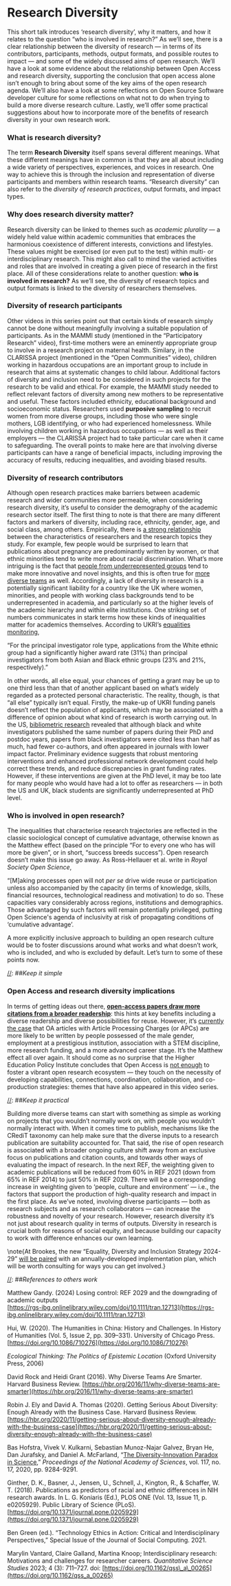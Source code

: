 # Research Diversity

[//]: ##*Outline*

This short talk introduces ‘research diversity’, why it matters, and how it relates to the question “who is involved in research?” As we’ll see, there is a clear relationship between the diversity of research — in terms of its contributors, participants, methods, output formats, and possible routes to impact — and some of the widely discussed aims of open research.  We’ll have a look at some evidence about the relationship between Open Access and research diversity, supporting the conclusion that open access alone isn’t enough to bring about some of the key aims of the open research agenda. We’ll also have a look at some reflections on Open Source Software developer culture for some reflections on what not to do when trying to build a more diverse research culture.  Lastly, we’ll offer some practical suggestions about how to incorporate more of the benefits of research diversity in your own research work.

[//]: ##*Introduction*

### **What is research diversity?**

The term **Research Diversity** itself spans several different meanings. What these different meanings have in common is that they are all about including a wide variety of perspectives, experiences, and voices in research.  One way to achieve this is through the inclusion and representation of diverse participants and members within research teams. “Research diversity” can also refer to the *diversity of research practices*, output formats, and impact types.

### **Why does research diversity matter?**

Research diversity can be linked to themes such as *academic plurality* — a widely held value within academic communities that embraces the harmonious coexistence of different interests, convictions and lifestyles.  These values might be exercised (or even put to the test) within multi- or interdisciplinary research.  This might also call to mind the varied activities and roles that are involved in creating a given piece of research in the first place. All of these considerations relate to another question: **who is involved in research?**  As we’ll see, the diversity of research topics and output formats is linked to the diversity of researchers themselves. 

[//]: ##*Flow*

### **Diversity of research participants**

Other videos in this series point out that certain kinds of research simply cannot be done without meaningfully involving a suitable population of participants.  As in the MAMMI study (mentioned in the “Participatory Research” video), first-time mothers were an eminently appropriate group to involve in a research project on maternal health.  Similary, in the CLARISSA project (mentioned in the “Open Communities” video), children working in hazardous occupations are an important group to include in research that aims at systematic changes to child labour.  Additional factors of diversity and inclusion need to be considered in such projects for the research to be valid and ethical.  For example, the MAMMI study needed to reflect relevant factors of diversity among new mothers to be representative and useful.  These factors included ethnicity, educational background and socioeconomic status. Researchers used **purposive sampling** to recruit women from more diverse groups, including those who were single mothers, LGB identifying, or who had experienced homelessness.  While involving children working in hazardous occupations — as well as their employers — the CLARISSA project had to take particular care when it came to safeguarding.   The overall points to make here are that involving diverse participants can have a range of beneficial impacts, including improving the accuracy of results, reducing inequalities, and avoiding biased results.

### **Diversity of research contributors**

Although open research practices make barriers between academic research and wider communities more permeable, when considering research diversity, it’s useful to consider the demography of the academic research sector itself. The first thing to note is that there are many different factors and markers of diversity, including race, ethnicity, gender, age, and social class, among others.  Empirically, there is [a strong relationship](https://www.pnas.org/doi/10.1073/pnas.2113067119) between the characteristics of researchers and the research topics they study.  For example, few people would be surprised to learn that publications about pregnancy are predominantly written by women, or that ethnic minorities tend to write more about racial discrimination. What’s more intriguing is the fact that [people from underrepresented groups](https://www.pnas.org/doi/10.1073/pnas.1915378117#sec-3) tend to make more innovative and novel insights, and this is often true for [more diverse teams](https://www.pnas.org/doi/10.1073/pnas.2200841119) as well.  Accordingly, a lack of diversity in research is a potentially significant liability for a country like the UK where women, minorities, and people with working class backgrounds tend to be underrepresented in academia, and particularly so at the higher levels of the academic hierarchy and within elite institutions. One striking set of numbers communicates in stark terms how these kinds of inequalities matter for academics themselves.  According to UKRI’s [equalities monitoring](https://www.ukri.org/publications/ukri-equalities-monitoring/ukri-equalities-monitoring-2021-to-2022/),

“For the principal investigator role type, applications from the White ethnic group had a significantly higher award rate (31%) than principal investigators from both Asian and Black ethnic groups (23% and 21%, respectively).”

In other words, all else equal, your chances of getting a grant may be up to one third less than that of another applicant based on what’s widely regarded as a protected personal characteristic.  The reality, though, is that “all else” typically isn’t equal.  Firstly, the make-up of UKRI funding panels doesn’t reflect the population of applicants, which may be associated with a difference of opinion about what kind of research is worth carrying out. In the US, [bibliometric research](https://journals.plos.org/plosone/article?id=10.1371/journal.pone.0205929) revealed that although black and white investigators published the same number of papers during their PhD and postdoc years, papers from black investigators were cited less than half as much, had fewer co-authors, and often appeared in journals with lower impact factor.  Preliminary evidence suggests that robust mentoring interventions and enhanced professional network development could help correct these trends, and reduce discrepancies in grant funding rates. However, if these interventions are given at the PhD level, it may be too late for many people who would have had a lot to offer as researchers — in both the US and UK, black students are significantly underrepresented at PhD level.

### **Who is involved in open research?**

The inequalities that characterise research trajectories are reflected in the classic sociological concept of cumulative advantage, otherwise known as the Matthew effect (based on the principle “For to every one who has will more be given”, or in short, “success breeds success”).  Open research doesn’t make this issue go away.  As Ross-Hellauer et al. write in *Royal Society Open Science*,

“\[M\]aking processes open will not *per se* drive wide reuse or participation unless also accompanied by the capacity (in terms of knowledge, skills, financial resources, technological readiness and motivation) to do so. These capacities vary considerably across regions, institutions and demographics. Those advantaged by such factors will remain potentially privileged, putting Open Science's agenda of inclusivity at risk of propagating conditions of ‘cumulative advantage’.

A more explicitly inclusive approach to building an open research culture would be to foster discussions around what works and what doesn’t work, who is included, and who is excluded by default. Let’s turn to some of these points now.

[//]: ##*Keep it simple*

### **Open Access and research diversity implications**

In terms of getting ideas out there, [**open-access papers draw more citations from a broader readership**](https://www.science.org/content/article/open-access-papers-draw-more-citations-broader-readership): this hints at key benefits including a diverse readership and diverse possibilities for reuse.  However, it’s [currently the case](https://direct.mit.edu/qss/article/1/4/1429/96127/Who-s-writing-open-access-OA-articles) that OA articles with Article Processing Charges (or APCs) are more likely to be written by people possessed of the male gender, employment at a prestigious institution, association with a STEM discipline, more research funding, and a more advanced career stage.  It’s the Matthew effect all over again. It should come as no surprise that the Higher Education Policy Institute concludes that Open Access is [not enough](https://www.hepi.ac.uk/2022/12/15/why-open-access-is-not-enough-spreading-the-benefits-of-research/) to foster a vibrant open research ecosystem — they touch on the necessity of developing capabilities, connections, coordination, collaboration, and co-production strategies: themes that have also appeared in this video series. 

[//]: ##*Keep it practical*

Building more diverse teams can start with something as simple as working on projects that you wouldn’t normally work on, with people you wouldn’t normally interact with.  When it comes time to publish, mechanisms like the CRediT taxonomy can help make sure that the diverse inputs to a research publication are suitability accounted for.   That said, the rise of open research is associated with a broader ongoing culture shift away from an exclusive focus on publications and citation counts, and towards other ways of evaluating the impact of research. In the next REF, the weighting given to academic publications will be reduced from 60% in REF 2021 (down from 65% in REF 2014\) to just 50% in REF 2029\.  There will be a corresponding increase in weighting given to ‘people, culture and environment’ — i.e., the factors that support the production of high-quality research and impact in the first place.  As we’ve noted, involving diverse participants — both as research subjects and as research collaborators — can increase the robustness and novelty of your research.   However, research diversity it’s not just about research quality in terms of outputs.  Diversity in research is crucial both for reasons of social equity, and because building our capacity to work with difference enhances our own learning.

\note{At Brookes,  the new “Equality, Diversity and Inclusion Strategy 2024-29” [will be paired](https://www.brookes.ac.uk/staff/people/related-strategies/equality-diversity-and-inclusion-strategy) with an annually-developed implementation plan, which will be worth consulting for ways you can get involved.}

[//]: ##*References to others work*

Matthew Gandy.  (2024) Losing control: REF 2029 and the downgrading of academic outputs  
[https://rgs-ibg.onlinelibrary.wiley.com/doi/10.1111/tran.12713](https://rgs-ibg.onlinelibrary.wiley.com/doi/10.1111/tran.12713) 

Hui, W. (2020). The Humanities in China: History and Challenges. In History of Humanities (Vol. 5, Issue 2, pp. 309–331). University of Chicago Press. [https://doi.org/10.1086/710276](https://doi.org/10.1086/710276) 

 *Ecological Thinking: The Politics of Epistemic Location* (Oxford University Press, 2006\) 

David Rock and Heidi Grant (2016). Why Diverse Teams Are Smarter. Harvard Business Review. [https://hbr.org/2016/11/why-diverse-teams-are-smarter](https://hbr.org/2016/11/why-diverse-teams-are-smarter) 

Robin J. Ely and David A. Thomas (2020). Getting Serious About Diversity: Enough Already with the Business Case. Harvard Business Review.   
[https://hbr.org/2020/11/getting-serious-about-diversity-enough-already-with-the-business-case](https://hbr.org/2020/11/getting-serious-about-diversity-enough-already-with-the-business-case)

Bas Hofstra, Vivek V. Kulkarni, Sebastian Munoz-Najar Galvez, Bryan He, Dan Jurafsky, and Daniel A. McFarland, “[The Diversity-Innovation Paradox in Science](https://www.pnas.org/content/117/17/9284),” *Proceedings of the National Academy of Sciences*, vol. 117, no. 17, 2020, pp. 9284-9291.

Ginther, D. K., Basner, J., Jensen, U., Schnell, J., Kington, R., & Schaffer, W. T. (2018). Publications as predictors of racial and ethnic differences in NIH research awards. In L. G. Koniaris (Ed.), PLOS ONE (Vol. 13, Issue 11, p. e0205929). Public Library of Science (PLoS). [https://doi.org/10.1371/journal.pone.0205929](https://doi.org/10.1371/journal.pone.0205929) 

Ben Green (ed.). “Technology Ethics in Action: Critical and Interdisciplinary Perspectives,” Special Issue of the Journal of Social Computing. 2021\.

Marylin Vantard, Claire Galland, Martina Knoop; Interdisciplinary research: Motivations and challenges for researcher careers. *Quantitative Science Studies* 2023; 4 (3): 711–727. doi: [https://doi.org/10.1162/qss\_a\_00265](https://doi.org/10.1162/qss_a_00265)
